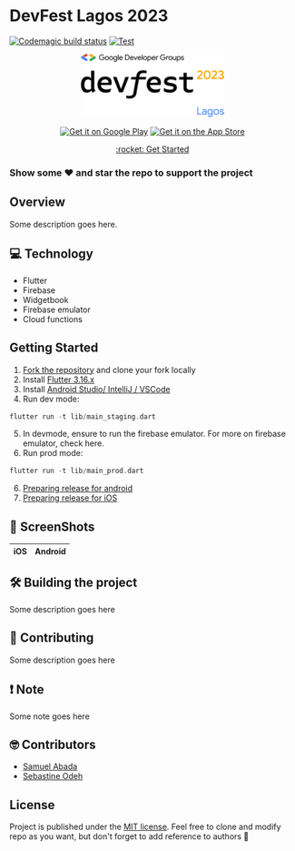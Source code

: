 # DevFest Lagos 2023
[![Codemagic build status](https://api.codemagic.io/apps/64da71850bfae33ab37b51d5/dev-android/status_badge.svg)](https://codemagic.io/apps/64da71850bfae33ab37b51d5/dev-android/latest_build)
[![Test](https://github.com/Mastersam07/devfest-lagos-jordan-year/actions/workflows/ci.yaml/badge.svg?branch=dev&event=push)](https://github.com/Mastersam07/devfest-lagos-jordan-year/actions/workflows/ci.yaml)

<p align="center">
  <img src="./shots/gdg-logo.png" alt="DevFest Lagos 2023" width="50%" />
</p>
<p align="center">
<a target="_blank" href='https://play.google.com/store/apps/details?id=com.gdglagos.devfestlg'><img alt='Get it on Google Play' src='https://goldtonemusicgroup.com/img/goldtone/main-page/news/playstore-badge.png' height='75px'/></a>
<a target="_blank" href='https://apps.apple.com/us/app/devfest-lagos-23/id6471590430'><img alt='Get it on the App Store' src='https://upload.wikimedia.org/wikipedia/commons/thumb/3/3c/Download_on_the_App_Store_Badge.svg/1280px-Download_on_the_App_Store_Badge.svg.png' height='75px'/></a>
</p>
<p align="center"><a href="#getting-started">:rocket: Get Started</a></p>

### Show some ❤️ and star the repo to support the project

## Overview

Some description goes here.

## 💻 Technology

- Flutter
- Firebase
- Widgetbook
- Firebase emulator
- Cloud functions

## Getting Started

1. [Fork the repository](https://github.com/Mastersam07/devfest23) and clone your fork locally
2. Install [Flutter 3.16.x](https://flutter.dev/docs/get-started/install)
3. Install [Android Studio/ IntelliJ / VSCode](https://flutter.dev/docs/development/tools/android-studio)
4. Run dev mode:
```dart
flutter run -t lib/main_staging.dart
```
5. In devmode, ensure to run the firebase emulator. For more on firebase emulator, check here.
5. Run prod mode:
```dart
flutter run -t lib/main_prod.dart
```
6. [Preparing release for android](https://flutter.dev/docs/deployment/android)
7. [Preparing release for iOS](https://flutter.dev/docs/deployment/ios)

## 📸 ScreenShots

|             iOS              |              Android              |
| :--------------------------: | :-------------------------------: |

## 🛠️ Building the project
Some description goes here

## 📄 Contributing
Some description goes here

## ❗️ Note
Some note goes here

## 🤓 Contributors

- [Samuel Abada](https://github.com/mastersam07)
- [Sebastine Odeh](https://github.com/CoderNamedHendrick)

## License

Project is published under the [MIT license](/LICENSE).
Feel free to clone and modify repo as you want, but don't forget to add reference to authors 🙂